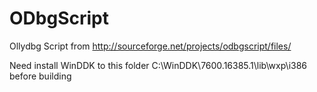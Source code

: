 ODbgScript
==========

Ollydbg Script from http://sourceforge.net/projects/odbgscript/files/

Need  install WinDDK to this folder C:\WinDDK\7600.16385.1\lib\wxp\i386 before building

